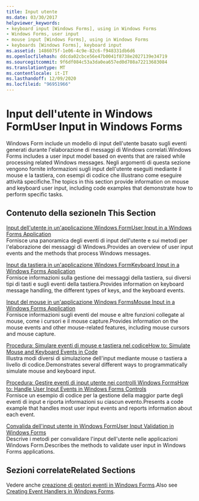 ```yaml
---
title: Input utente
ms.date: 03/30/2017
helpviewer_keywords:
- keyboard input [Windows Forms], using in Windows Forms
- Windows Forms, user input
- mouse input [Windows Forms], using in Windows Forms
- keyboards [Windows Forms], keyboard input
ms.assetid: 1486075f-1e06-4c9e-82c6-f948331db6d6
ms.openlocfilehash: ddcda02cbce56e47b0041f8738e2027139e34719
ms.sourcegitcommit: 9f6df084c53a3da0ea657ed0d708a72213683084
ms.translationtype: MT
ms.contentlocale: it-IT
ms.lasthandoff: 12/09/2020
ms.locfileid: "96951966"
---
```

# <a name="user-input-in-windows-forms"></a><span data-ttu-id="066df-102">Input dell'utente in Windows Form</span><span class="sxs-lookup"><span data-stu-id="066df-102">User Input in Windows Forms</span></span>
<span data-ttu-id="066df-103">Windows Form include un modello di input dell'utente basato sugli eventi generati durante l'elaborazione di messaggi di Windows correlati.</span><span class="sxs-lookup"><span data-stu-id="066df-103">Windows Forms includes a user input model based on events that are raised while processing related Windows messages.</span></span> <span data-ttu-id="066df-104">Negli argomenti di questa sezione vengono fornite informazioni sugli input dell'utente eseguiti mediante il mouse e la tastiera, con esempi di codice che illustrano come eseguire attività specifiche.</span><span class="sxs-lookup"><span data-stu-id="066df-104">The topics in this section provide information on mouse and keyboard user input, including code examples that demonstrate how to perform specific tasks.</span></span>  
  
## <a name="in-this-section"></a><span data-ttu-id="066df-105">Contenuto della sezione</span><span class="sxs-lookup"><span data-stu-id="066df-105">In This Section</span></span>  
 [<span data-ttu-id="066df-106">Input dell'utente in un'applicazione Windows Form</span><span class="sxs-lookup"><span data-stu-id="066df-106">User Input in a Windows Forms Application</span></span>](user-input-in-a-windows-forms-application.md)  
 <span data-ttu-id="066df-107">Fornisce una panoramica degli eventi di input dell'utente e sui metodi per l'elaborazione dei messaggi di Windows.</span><span class="sxs-lookup"><span data-stu-id="066df-107">Provides an overview of user input events and the methods that process Windows messages.</span></span>  
  
 [<span data-ttu-id="066df-108">Input da tastiera in un'applicazione Windows Form</span><span class="sxs-lookup"><span data-stu-id="066df-108">Keyboard Input in a Windows Forms Application</span></span>](keyboard-input-in-a-windows-forms-application.md)  
 <span data-ttu-id="066df-109">Fornisce informazioni sulla gestione dei messaggi della tastiera, sui diversi tipi di tasti e sugli eventi della tastiera.</span><span class="sxs-lookup"><span data-stu-id="066df-109">Provides information on keyboard message handling, the different types of keys, and the keyboard events.</span></span>  
  
 [<span data-ttu-id="066df-110">Input del mouse in un'applicazione Windows Forms</span><span class="sxs-lookup"><span data-stu-id="066df-110">Mouse Input in a Windows Forms Application</span></span>](mouse-input-in-a-windows-forms-application.md)  
 <span data-ttu-id="066df-111">Fornisce informazioni sugli eventi del mouse e altre funzioni collegate al mouse, come i cursori e il mouse capture.</span><span class="sxs-lookup"><span data-stu-id="066df-111">Provides information on the mouse events and other mouse-related features, including mouse cursors and mouse capture.</span></span>  
  
 [<span data-ttu-id="066df-112">Procedura: Simulare eventi di mouse e tastiera nel codice</span><span class="sxs-lookup"><span data-stu-id="066df-112">How to: Simulate Mouse and Keyboard Events in Code</span></span>](how-to-simulate-mouse-and-keyboard-events-in-code.md)  
 <span data-ttu-id="066df-113">Illustra modi diversi di simulazione dell'input mediante mouse o tastiera a livello di codice.</span><span class="sxs-lookup"><span data-stu-id="066df-113">Demonstrates several different ways to programmatically simulate mouse and keyboard input.</span></span>  
  
 [<span data-ttu-id="066df-114">Procedura: Gestire eventi di input utente nei controlli Windows Forms</span><span class="sxs-lookup"><span data-stu-id="066df-114">How to: Handle User Input Events in Windows Forms Controls</span></span>](how-to-handle-user-input-events-in-windows-forms-controls.md)  
 <span data-ttu-id="066df-115">Fornisce un esempio di codice per la gestione della maggior parte degli eventi di input e riporta informazioni su ciascun evento.</span><span class="sxs-lookup"><span data-stu-id="066df-115">Presents a code example that handles most user input events and reports information about each event.</span></span>  
  
 [<span data-ttu-id="066df-116">Convalida dell'input utente in Windows Form</span><span class="sxs-lookup"><span data-stu-id="066df-116">User Input Validation in Windows Forms</span></span>](user-input-validation-in-windows-forms.md)  
 <span data-ttu-id="066df-117">Descrive i metodi per convalidare l'input dell'utente nelle applicazioni Windows Form.</span><span class="sxs-lookup"><span data-stu-id="066df-117">Describes the methods to validate user input in Windows Forms applications.</span></span>  
  
## <a name="related-sections"></a><span data-ttu-id="066df-118">Sezioni correlate</span><span class="sxs-lookup"><span data-stu-id="066df-118">Related Sections</span></span>  
 <span data-ttu-id="066df-119">Vedere anche [creazione di gestori eventi in Windows Forms](creating-event-handlers-in-windows-forms.md).</span><span class="sxs-lookup"><span data-stu-id="066df-119">Also see [Creating Event Handlers in Windows Forms](creating-event-handlers-in-windows-forms.md).</span></span>
